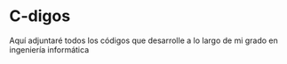 # C-digos
Aquí adjuntaré todos los códigos que desarrolle a lo largo de mi grado en ingeniería informática
